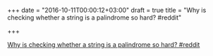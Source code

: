 +++
date = "2016-10-11T00:00:12+03:00"
draft = true
title = "Why is checking whether a string is a palindrome so hard?  #reddit"

+++

<p><a href="https://t.co/4pPUoN2rgZ">Why is checking whether a string is a palindrome so hard?  #reddit</a></p>
